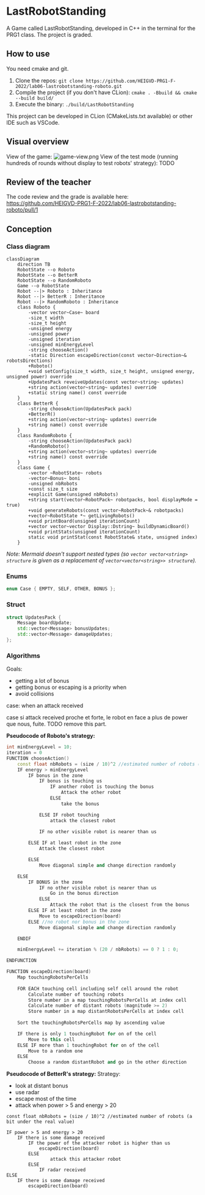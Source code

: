 # LastRobotStanding
A Game called LastRobotStanding, developed in C++ in the terminal for the PRG1 class. The project is graded.

## How to use
You need cmake and git.
1. Clone the repos: `git clone https://github.com/HEIGVD-PRG1-F-2022/lab06-lastrobotstanding-roboto.git`
1. Compile the project (if you don't have CLion): `cmake . -Bbuild && cmake --build build/`
1. Execute the binary: `./build/LastRobotStanding`

This project can be developed in CLion (CMakeLists.txt available) or other IDE such as VSCode.

## Visual overview
View of the game:
![game-view.png](imgs/game-view.png)
View of the test mode (running hundreds of rounds without display to test robots' strategy):
TODO

## Review of the teacher
The code review and the grade is available here: https://github.com/HEIGVD-PRG1-F-2022/lab06-lastrobotstanding-roboto/pull/1

## Conception
### Class diagram
```mermaid
classDiagram
	direction TB
	RobotState --o Roboto
	RobotState --o BetterR
	RobotState --o RandomRoboto
	Game --o RobotState
	Robot --|> Roboto : Inheritance
	Robot --|> BetterR : Inheritance
	Robot --|> RandomRoboto : Inheritance
	class Roboto {
		-vector vector~Case~ board
		-size_t width
		-size_t height
		-unsigned energy
		-unsigned power
		-unsigned iteration
		-unsigned minEnergyLevel
		-string chooseAction()
		-static Direction escapeDirection(const vector~Direction~& robotsDirections)
		+Roboto()
		+void setConfig(size_t width, size_t height, unsigned energy, unsigned power) override
		+UpdatesPack reveiveUpdates(const vector~string~ updates)
		+string action(vector~string~ updates) override
		+static string name() const override
	}
	class BetterR {
	    -string chooseAction(UpdatesPack pack)
	    +BetterR()
	    +string action(vector~string~ updates) override
	    +string name() const override
	}
	class RandomRoboto {
	    -string chooseAction(UpdatesPack pack)
	    +RandomRoboto()
	    +string action(vector~string~ updates) override
	    +string name() const override
	}
	class Game {
		-vector ~RobotState~ robots
		-vector~Bonus~ boni
		-unsigned nbRobots
		+const size_t size
		+explicit Game(unsigned nbRobots)
		+string start(vector~RobotPack~ robotpacks, bool displayMode = true)
		+void generateRobots(const vector~RobotPack~& robotpacks)
		+vector~RobotState *~ getLivingRobots()
		+void printBoard(unsigned iterationCount)
		+vector vector~vector Display::Dstring~ buildDynamicBoard()
		+void printStats(unsigned iterationCount)
		static void printStat(const RobotState& state, unsigned index)
	}
```

*Note: Mermaid doesn't support nested types (so `vector vector<string> structure` is given as a replacement of `vector<vector<string>> structure`).*

### Enums
```cpp
enum Case { EMPTY, SELF, OTHER, BONUS };
```

### Struct
```cpp
struct UpdatesPack {
    Message boardUpdate;
    std::vector<Message> bonusUpdates;
    std::vector<Message> damageUpdates;
};
```

### Algorithms

Goals:
- getting a lot of bonus
- getting bonus or escaping is a priority when
- avoid collisions

case: when an attack received

case si attack received proche et forte, le robot en face a plus de power que nous, fuite.
TODO remove this part.


**Pseudocode of Roboto's strategy:**
```cpp
int minEnergyLevel = 10;
iteration = 0
FUNCTION chooseAction()
	const float nbRobots = (size / 10)^2 //estimated number of robots (a bit under the real value)
	IF energy > minEnergyLevel 
		IF bonus in the zone
			IF bonus is touching us
				IF another robot is touching the bonus
					Attack the other robot
				ELSE
					take the bonus

			ELSE IF robot touching
				attack the closest robot
			
			IF no other visible robot is nearer than us

		ELSE IF at least robot in the zone
			Attack the closest robot

		ELSE
			Move diagonal simple and change direction randomly

	ELSE
		IF BONUS in the zone
			IF no other visible robot is nearer than us
				Go in the bonus direction
			ELSE
				Attack the robot that is the closest from the bonus
		ELSE IF at least robot in the zone
			Move to escapeDirection(board)
		ELSE //no robot nor bonus in the zone
			Move diagonal simple and change direction randomly

	ENDIF

	minEnergyLevel += iteration % (20 / nbRobots) == 0 ? 1 : 0;

ENDFUNCTION

FUNCTION escapeDirection(board)
	Map touchingRobotsPerCells
	
	FOR EACH touching cell including self cell around the robot
		Calculate number of touching robots
		Store number in a map touchingRobotsPerCells at index cell
		Calculate number of distant robots (magnitude >= 2)
		Store number in a map distantRobotsPerCells at index cell
	
	Sort the touchingRobotsPerCells map by ascending value

	IF there is only 1 touchingRobot for on of the cell
		Move to this cell
	ELSE IF more than 1 touchingRobot for on of the cell
		Move to a random one
	ELSE
		Choose a random distantRobot and go in the other direction

```

**Pseudocode of BetterR's strategy:**
Strategy:
- look at distant bonus
- use radar
- escape most of the time
- attack when power > 5 and energy > 20

```
const float nbRobots = (size / 10)^2 //estimated number of robots (a bit under the real value)

IF power > 5 and energy > 20
	IF there is some damage received
		IF the power of the attacker robot is higher than us
			escapeDirection(board)
		ELSE
				attack this attacker robot 
		ELSE 
			IF radar received
ELSE
	IF there is some damage received
		escapeDirection(board)
		
```